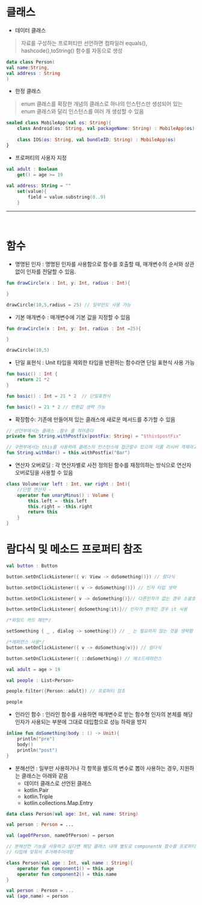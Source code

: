 # 클래스

- 데이터 클래스

> 자료를 구성하는 프로퍼티만 선언하면 컴파일러 equals(), hashcode(),toString() 함수를 자동으로 생성

```kotlin
data class Person(
val name:String,
val address : String
)
```

- 한정 클래스

> enum 클래스를 확장한 개념의 클래스로 하나의 인스턴스만 생성되어 있는 enum 클래스와 달리 인스턴스를 여러 개 생성할 수 있음

```kotlin
sealed class MobileApp(val os: String){
    class Android(os: String, val packageName: String) : MobileApp(os)
    
    class IOS(os: String, val bundleID: String) : MobileApp(os)
}
```

- 프로퍼티의 사용자 지정

```kotlin
val adult : Boolean 
    get() = age >= 19
    
val address: String = ""
    set(value){
        field = value.substring(0..9)
    }
```
---

<br>

# 함수 

- 명명된 인자 : 명명된 인자를 사용함으로 함수를 호출할 때, 매개변수의 순서와 상관없이 인자를 전달할 수 있음.

```kotlin
fun drawCircle(x : Int, y: Int, radius : Int){

}

drawCircle(10,5,radius = 25) // 일부만도 사용 가능
```

- 기본 매개변수 : 매개변수에 기본 값을 지정할 수 있음

```kotlin
fun drawCircle(x : Int, y: Int, radius : Int =25){

}

drawCircle(10,5)
```

- 단일 표현식 : Unit 타입을 제외한 타입을 반환하는 함수라면 단일 표현식 사용 가능

```kotlin
fun basic() : Int {
    return 21 *2
}

fun basic() : Int = 21 * 2  // 단일표현식

fun basic() = 21 * 2 // 반환값 생략 가능
```

- 확장함수: 기존에 만들어져 있는 클래스에 새로운 메서드를 추가할 수 있음

```kotlin
// 선언부에서는 클래스 .함수 를 적어준다
private fun String.withPostfix(postFix: String) = "$this$postFix"

// 구현부에서는 this를 사용하여 클래스의 인스턴스에 접근할수 있으며 이를 리시버 객체라고함
fun String.withBar() = this.withPostfix("Bar")
```

- 연산자 오버로딩 : 각 연산자별로 사전 정의된 함수를 재정의하는 방식으로 연산자 오버로딩을 사용할 수 있음

```kotlin
class Volume(var left : Int, var right : Int){
    //단항 연산자 -
    operator fun unaryMinus() : Volume {
        this.left = -this.left
        this.right = -this.right
        return this
    }
}
```

# 람다식 및 메소드 프로퍼티 참조

```kotlin
val button : Button

button.setOnClickListener({ v: View -> doSomething()}) // 람다식

button.setOnClickListener({ v -> doSomething()}) // 인자 타입 생략

button.setOnClickListener{ v -> doSomething()}// 다른인자가 없는 경우 소괄호 생략

button.setOnClickListener{ doSomething(it)}// 인자가 한개인 경우 it 사용

/*와일드 카드 패턴*/

setSomething { _ , dialog -> something()} // _ 는 필요하지 않는 것을 생략함

/*레퍼런스 사용*/
button.setOnClickListener({ v -> doSomething(v)}) // 람다식

button.setOnClickListener({ ::doSomething}) // 메소드레퍼런스

val adult = age > 19

val people : List<Person> 

people.filter({Person::adult}) // 프로퍼티 참조

people
```

- 인라인 함수 : 인라인 함수를 사용하면 매개변수로 받는 함수형 인자의 본체를 해당 인자가 사용되는 부분에 그대로 대입함으로 성능 하락을 방지

```kotlin
inline fun doSomething(body : () -> Unit){
    println("pre")
    body()
    println("post")
}
```

- 분해선언 : 일부만 사용하거나 각 항목을 별도의 변수로 뽑아 사용하는 경우, 지원하는 클래스는 아래와 같음
    - 데이터 클래스로 선언된 클래스
    - kotlin.Pair
    - kotlin.Triple
    - kotlin.collections.Map.Entry

```kotlin
data class Person(val age: Int, val name: String)

val person : Person = ...

val (ageOfPerson, nameOfPerson) = person

// 분해선언 기능을 사용하고 싶다면 해당 클래스 내에 별도로 componentN 함수를 프로퍼티 선언 순서 및
// 타입에 맞춰서 추가해주어야함

class Person(val age : Int, val name : String){
    operator fun component1() = this.age
    operator fun component2() = this.name
}

val person : Person = ...
val (age,name) = person
```


